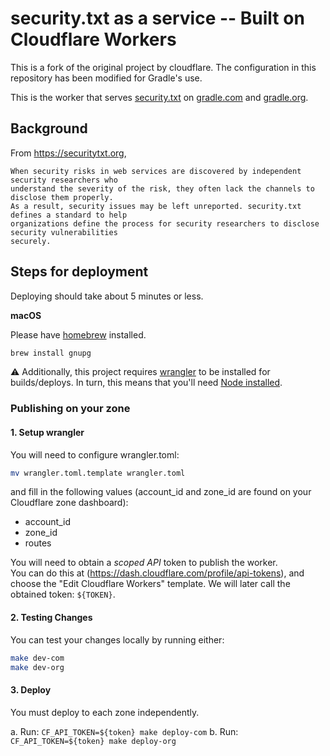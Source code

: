 # security.txt as a service -- Built on Cloudflare Workers

This is a fork of the original project by cloudflare.
The configuration in this repository has been modified for Gradle's use.

This is the worker that serves [security.txt](https://securitytxt.org) on
[gradle.com](https://gradle.com) and [gradle.org](https://gradle.org).

## Background

From https://securitytxt.org,

```
When security risks in web services are discovered by independent security researchers who
understand the severity of the risk, they often lack the channels to disclose them properly.
As a result, security issues may be left unreported. security.txt defines a standard to help
organizations define the process for security researchers to disclose security vulnerabilities
securely.
```

## Steps for deployment

Deploying should take about 5 minutes or less.

**macOS**

Please have [homebrew](https://brew.sh/) installed.

```sh
brew install gnupg
```

⚠️ Additionally, this project requires [wrangler](https://github.com/cloudflare/wrangler) to be installed for builds/deploys. In turn, this means that you'll need [Node installed](https://nodejs.org/en/download/package-manager/).

### Publishing on your zone

#### 1. Setup wrangler

You will need to configure wrangler.toml:

```sh
mv wrangler.toml.template wrangler.toml
```

and fill in the following values (account_id and zone_id are found on your Cloudflare zone dashboard):

- account_id
- zone_id
- routes

You will need to obtain a *scoped API* token to publish the worker.  
You can do this at (https://dash.cloudflare.com/profile/api-tokens),
and choose the "Edit Cloudflare Workers" template.
We will later call the obtained token: `${TOKEN}`.

#### 2. Testing Changes

You can test your changes locally by running either:
```bash
make dev-com
make dev-org 
```

#### 3. Deploy

You must deploy to each zone independently.

a. Run: `CF_API_TOKEN=${token} make deploy-com`
b. Run: `CF_API_TOKEN=${token} make deploy-org`
